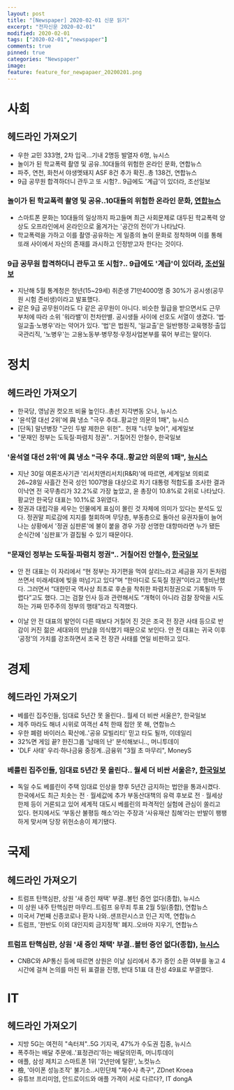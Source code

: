 ```yaml
---
layout: post
title: "[Newspaper] 2020-02-01 신문 읽기"
excerpt: "전자신문 2020-02-01"
modified: 2020-02-01
tags: ["2020-02-01","newspaper"]
comments: true
pinned: true
categories: "Newspaper"
image:
feature: feature_for_newpapaer_20200201.png
---
```

# 사회
## 헤드라인 가져오기
- 우한 교민 333명, 2차 입국...기내 2명등 발열자 6명, 뉴시스
- 놀이가 된 학교폭력 촬영 및 공유..10대들의 위험한 온라인 문화, 연합뉴스
- 파주, 연천, 화천서 야생멧돼지 ASF 8건 추가 확진..총 138건, 연합뉴스
- 9급 공무원 합격하더니 관두고 또 시험?.. 9급에도 '계급'이 있더라, 조선일보

### 놀이가 된 학교폭력 촬영 및 공유..10대들의 위험한 온라인 문화, [연합뉴스](https://news.v.daum.net/v/20200201090510165)
- 스마트폰 문화는 10대들의 일상까지 파고들며 최근 사회문제로 대두된 학교폭력 양상도 오프라인에서 온라인으로 옮겨가는 '공간의 전이'가 나타났다.
- 학교폭력을 가하고 이를 촬영·공유하는 게 일종의 놀이 문화로 정착하며 이를 통해 또래 사이에서 자신의 존재를 과시하고 인정받고자 한다는 것이다.

### 9급 공무원 합격하더니 관두고 또 시험?.. 9급에도 '계급'이 있더라, [조선일보](https://news.v.daum.net/v/20200201030404136)
- 지난해 5월 통계청은 청년(15~29세) 취준생 71만4000명 중 30%가 공시생(공무원 시험 준비생)이라고 발표했다.
- 같은 9급 공무원이라도 다 같은 공무원이 아니다. 비슷한 월급을 받으면서도 근무 부처에 따라 소위 '워라밸'이 천차만별. 공시생들 사이에 선호도 서열이 생겼다. '법·일교출·노병우'라는 약어가 있다. '법'은 법원직, '일교출'은 일반행정·교육행정·출입국관리직, '노병우'는 고용노동부·병무청·우정사업본부를 묶어 부르는 말이다.

# 정치
## 헤드라인 가져오기
- 한국당, 영남권 컷오프 비율 높인다..총선 지각변동 오나, 뉴시스
- '윤석열 대선 2위'에 與 냉소 "극우 추대..황교안 의문의 1패", 뉴시스
- [단독] 말년병장 "군인 두발 제한은 위헌".. 헌재 "너무 늦어", 세계일보
- "문재인 정부는 도둑질·파렴치 정권".. 거칠어진 안철수, 한국일보

### '윤석열 대선 2위'에 與 냉소 "극우 추대..황교안 의문의 1패", [뉴시스](https://news.v.daum.net/v/20200201091853328)
- 지난 30일 여론조사기관 '리서치앤리서치(R&R)'에 따르면, 세계일보 의뢰로 26~28일 사흘간 전국 성인 1007명을 대상으로 차기 대통령 적합도를 조사한 결과 이낙연 전 국무총리가 32.2%로 가장 높았고, 윤 총장이 10.8%로 2위로 나타났다. 황교안 한국당 대표는 10.1%로 3위였다.
- 정권과 대립각을 세우는 인물에게 표심이 몰린 것 자체에 의미가 있다는 분석도 있다. 정권말 피로감에 지지를 철회하며 무당층, 부동층으로 돌아선 유권자들이 늘어나는 상황에서 '정권 심판론'에 불이 붙을 경우 가장 선명한 대항마라면 누가 됐든 순식간에 '심판표'가 결집될 수 있기 때문이다.

### "문재인 정부는 도둑질·파렴치 정권".. 거칠어진 안철수, [한국일보](https://news.v.daum.net/v/20200131182543731)
- 안 전 대표는 이 자리에서 “현 정부는 자기편을 먹여 살리느라고 세금을 자기 돈처럼 쓰면서 미래세대에 빚을 떠넘기고 있다”며 “한마디로 도둑질 정권”이라고 맹비난했다. 그러면서 “대한민국 역사상 최초로 후손을 착취한 파렴치정권으로 기록될까 두렵다”고도 했다. 그는 검찰 인사 등과 관련해서도 “개혁이 아니라 검찰 장악을 시도하는 가짜 민주주의 정부의 행태”라고 직격했다.

- 이날 안 전 대표의 발언이 다른 때보다 거칠어 진 것은 조국 전 장관 사태 등으로 반감이 커진 젊은 세대와의 만남을 의식했기 때문으로 보인다. 안 전 대표는 귀국 이후 ‘공정’의 가치를 강조하면서 조국 전 장관 사태를 연일 비판하고 있다.

# 경제
## 헤드라인 가져오기
- 베를린 집주인들, 임대료 5년간 못 올린다.. 월세 더 비싼 서울은?, 한국일보
- 제주 마라도 해녀 시위로 여객선 4척 한때 접안 못 해, 연합뉴스
- 우한 폐렴 바이러스 확산에..'공유 모빌리티' 믿고 타도 될까, 이데일리
- 32%면 게임 끝? 한진그룹 '남매의 난' 분석해보니.., 머니투데이
- 'DLF 사태' 우리·하나금융 중징계..금융위 "3월 초 마무리", MoneyS

### 베를린 집주인들, 임대료 5년간 못 올린다.. 월세 더 비싼 서울은?, [한국일보](https://news.v.daum.net/v/20200201110245723)
- 독일 수도 베를린이 주택 임대료 인상을 향후 5년간 금지하는 법안을 통과시켰다. 한국에서도 최근 치솟는 전ㆍ월세값에 추가 부동산대책의 유력 후보로 전ㆍ월세상한제 등이 거론되고 있어 세계적 대도시 베를린의 파격적인 실험에 관심이 쏠리고 있다. 현지에서도 ‘부동산 불평등 해소’라는 주장과 ‘사유재산 침해’라는 반발이 팽팽하게 맞서며 당장 위헌소송이 제기됐다.

# 국제
## 헤드라인 가져오기
- 트럼프 탄핵심판, 상원 '새 증인 채택' 부결..볼턴 증언 없다(종합), 뉴시스
- 미 상원 내주 탄핵심판 마무리..트럼프 유무죄 투표 2월 5일(종합), 연합뉴스
- 미국서 7번째 신종코로나 환자 나와..샌프란시스코 인근 지역, 연합뉴스
- 트럼프, '한반도 이외 대인지뢰 금지정책' 폐지..오바마 지우기, 연합뉴스

### 트럼프 탄핵심판, 상원 '새 증인 채택' 부결..볼턴 증언 없다(종합), [뉴시스](https://news.v.daum.net/v/20200201093351517)
- CNBC와 AP통신 등에 따르면 상원은 이날 심리에서 추가 증인 소환 여부를 놓고 4시간에 걸쳐 논의를 마친 뒤 표결을 진행, 반대 51표 대 찬성 49표로 부결했다.

# IT
## 헤드라인 가져오기
- 지방 5G는 여전히 "속터져"..5G 기지국, 47%가 수도권 집중, 뉴시스
- 폭주하는 배달 주문에..'표정관리'하는 배달의민족, 머니투데이
- 애플, 삼성 제치고 스마트폰 1위 '2년만에 탈환', 노컷뉴스
- 檢, '아이폰 성능조작' 불기소..시민단체 "재수사 촉구", ZDnet Kroea
- 유튜브 프리미엄, 안드로이드와 애플 가격이 서로 다르다?, IT dongA

